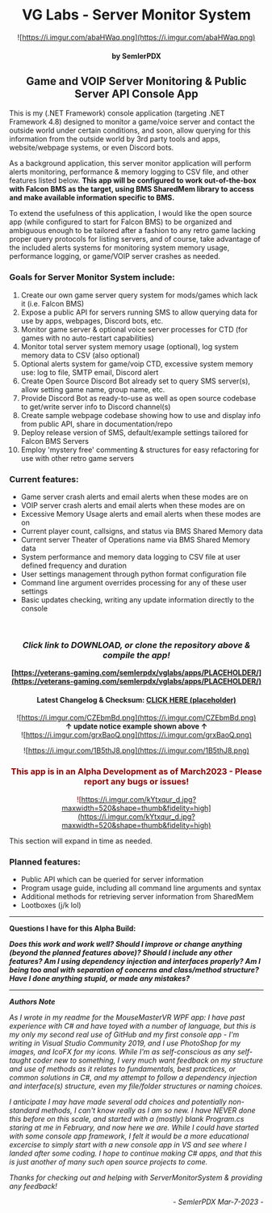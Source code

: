 

# <div align="center">VG Labs - Server Monitor System</div>
<div align="center">

![https://i.imgur.com/abaHWaq.png](https://i.imgur.com/abaHWaq.png)
#### by SemlerPDX
## Game and VOIP Server Monitoring & Public Server API Console App 
</div>

This is my (.NET Framework) console application (targeting .NET Framework 4.8) designed to monitor a game/voice server and contact the outside world under certain conditions, and soon, allow querying for this information from the outside world by 3rd party tools and apps, website/webpage systems, or even Discord bots.

As a background application, this server monitor application will perform alerts monitoring, performance & memory logging to CSV file, and other features listed below.  **This app will be configured to work out-of-the-box with Falcon BMS as the target, using BMS SharedMem library to access and make available information specific to BMS.**

To extend the usefulness of this application, I would like the open source app (while configured to start for Falcon BMS) to be organized and ambiguous enough to be tailored after a fashion to any retro game lacking proper query protocols for listing servers, and of course, take advantage of the included alerts systems for monitoring system memory usage, performance logging, or game/VOIP server crashes as needed.

### **Goals for Server Monitor System include:**
1.  Create our own game server query system for mods/games which lack it (i.e. Falcon BMS)
2.  Expose a public API for servers running SMS to allow querying data for use by apps, webpages, Discord bots, etc.
3.  Monitor game server & optional voice server processes for CTD (for games with no auto-restart capabilities)
4.  Monitor total server system memory usage (optional), log system memory data to CSV (also optional)
5.  Optional alerts system for game/voip CTD, excessive system memory use: log to file, SMTP email, Discord alert
6.  Create Open Source Discord Bot already set to query SMS server(s), allow setting game name, group name, etc.
7.  Provide Discord Bot as ready-to-use as well as open source codebase to get/write server info to Discord channel(s)
8.  Create sample webpage codebase showing how to use and display info from public API, share in documentation/repo
9.  Deploy release version of SMS, default/example settings tailored for Falcon BMS Servers
10. Employ 'mystery free' commenting & structures for easy refactoring for use with other retro game servers

### __**Current features:**__
- Game server crash alerts and email alerts when these modes are on
- VOIP server crash alerts and email alerts when these modes are on
- Excessive Memory Usage alerts and email alerts when these modes are on
- Current player count, callsigns, and status via BMS Shared Memory data
- Current server Theater of Operations name via BMS Shared Memory data
- System performance and memory data logging to CSV file at user defined frequency and duration
- User settings management through python format configuration file
- Command line argument overrides processing for any of these user settings
- Basic updates checking, writing any update information directly to the console

   

<div align="center"><br>

### ***Click link to DOWNLOAD, or clone the repository above & compile the app!***
__[https://veterans-gaming.com/semlerpdx/vglabs/apps/PLACEHOLDER/](https://veterans-gaming.com/semlerpdx/vglabs/apps/PLACEHOLDER/)__

#### Latest Changelog & Checksum:  [CLICK HERE (placeholder)](https://veterans-gaming.com/semlerpdx/vglabs/apps/PLACEHOLDER.html)

![https://i.imgur.com/CZEbmBd.png](https://i.imgur.com/CZEbmBd.png)
<br> **↑ update notice example shown above ↑** </br>
![https://i.imgur.com/grxBaoQ.png](https://i.imgur.com/grxBaoQ.png)

![https://i.imgur.com/1B5thJ8.png](https://i.imgur.com/1B5thJ8.png)
</div>

<div align="center" style="color:#8a0000">


### This app is in an Alpha Development as of March2023 - Please report any bugs or issues!
![https://i.imgur.com/kYtxqur_d.jpg?maxwidth=520&shape=thumb&fidelity=high](https://i.imgur.com/kYtxqur_d.jpg?maxwidth=520&shape=thumb&fidelity=high)
</div>

This section will expand in time as needed.

### __**Planned features:**__
- Public API which can be queried for server information
- Program usage guide, including all command line arguments and syntax
- Additional methods for retrieving server information from SharedMem
- Lootboxes (j/k lol)

____

**Questions I have for this Alpha Build:**

***Does this work and work well?  Should I improve or change anything (beyond the planned features above)?  Should I include any other features? Am I using dependency injection and interfaces properly? Am I being too anal with separation of concerns and class/method structure?  Have I done anything stupid, or made any mistakes?***
____

***Authors Note***

*As I wrote in my readme for the MouseMasterVR WPF app: I have past experience with C# and have toyed with a number of language, but this is my only my second real use of GitHub and my first console app - I'm writing in Visual Studio Community 2019, and I use PhotoShop for my images, and IcoFX for my icons.  While I'm as self-conscious as any self-taught coder new to something, I very much want feedback on my structure and use of methods as it relates to fundamentals, best practices, or common solutions in C#, and my attempt to follow a dependency injection and interface(s) structure, even my file/folder structures or naming choices.*

*I anticipate I may have made several odd choices and potentially non-standard methods, I can't know really as I am so new.  I have NEVER done this before on this scale, and started with a (mostly) blank Program.cs staring at me in February, and now here we are.  While I could have started with some console app framework, I felt it would be a more educational excercise to simply start with a new console app in VS and see where I landed after some coding.  I hope to continue making C# apps, and that this is just another of many such open source projects to come.*

*Thanks for checking out and helping with ServerMonitorSystem & providing any feedback!*
</div>
<div align="right">

*- SemlerPDX Mar-7-2023 -*</div>


